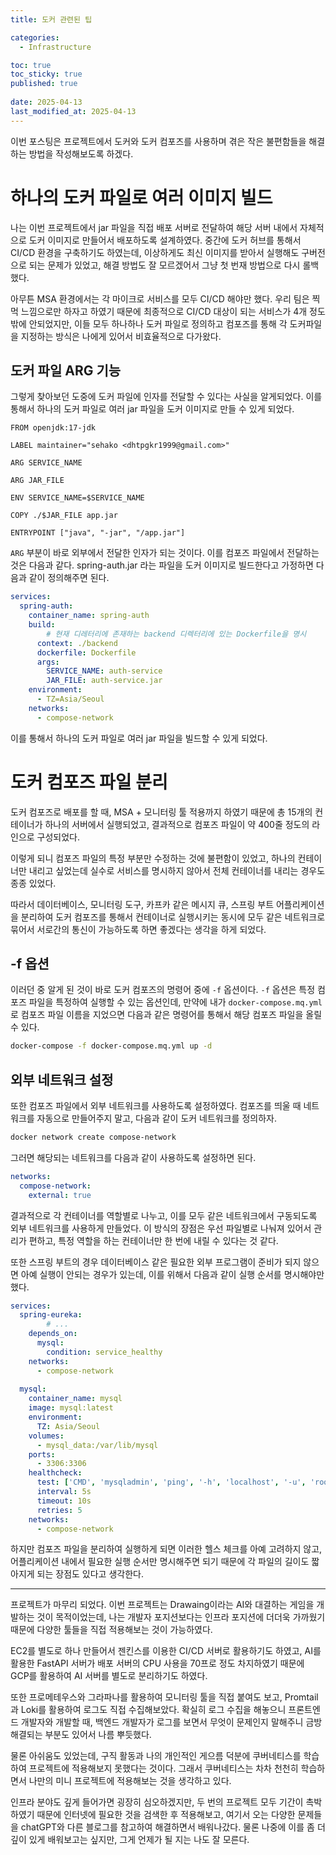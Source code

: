 ```yaml
---
title: 도커 관련된 팁

categories:
  - Infrastructure

toc: true
toc_sticky: true
published: true
 
date: 2025-04-13
last_modified_at: 2025-04-13
---
```


이번 포스팅은 프로젝트에서 도커와 도커 컴포즈를 사용하며 겪은 작은 불편함들을 해결하는 방법을 작성해보도록 하겠다.

# 하나의 도커 파일로 여러 이미지 빌드

나는 이번 프로젝트에서 jar 파일을 직접 배포 서버로 전달하여 해당 서버 내에서 자체적으로 도커 이미지로 만들어서 배포하도록 설계하였다. 중간에 도커 허브를 통해서 CI/CD 환경을 구축하기도 하였는데, 이상하게도 최신 이미지를 받아서 실행해도 구버전으로 되는 문제가 있었고, 해결 방법도 잘 모르겠어서 그냥 첫 번재 방법으로 다시 롤백했다.

아무튼  MSA 환경에서는 각 마이크로 서비스를 모두 CI/CD 해야만 했다. 우리 팀은 찍먹 느낌으로만 하자고 하였기 때문에 최종적으로 CI/CD 대상이 되는 서비스가 4개 정도밖에 안되었지만, 이들 모두 하나하나 도커 파일로 정의하고 컴포즈를 통해 각 도커파일을 지정하는 방식은 나에게 있어서 비효율적으로 다가왔다.

## 도커 파일 ARG 기능

그렇게 찾아보던 도중에 도커 파일에 인자를 전달할 수 있다는 사실을 알게되었다. 이를 통해서 하나의 도커 파일로 여러 jar 파일을 도커 이미지로 만들 수 있게 되었다.

```docker
FROM openjdk:17-jdk

LABEL maintainer="sehako <dhtpgkr1999@gmail.com>"

ARG SERVICE_NAME

ARG JAR_FILE

ENV SERVICE_NAME=$SERVICE_NAME

COPY ./$JAR_FILE app.jar

ENTRYPOINT ["java", "-jar", "/app.jar"]
```

`ARG` 부분이 바로 외부에서 전달한 인자가 되는 것이다. 이를 컴포즈 파일에서 전달하는 것은 다음과 같다. spring-auth.jar 라는 파일을 도커 이미지로 빌드한다고 가정하면 다음과 같이 정의해주면 된다.

```yaml
services:
  spring-auth:
    container_name: spring-auth
    build:
	    # 현재 디레터리에 존재하는 backend 디렉터리에 있는 Dockerfile을 명시
      context: ./backend
      dockerfile: Dockerfile
      args:
        SERVICE_NAME: auth-service
        JAR_FILE: auth-service.jar
    environment:
      - TZ=Asia/Seoul
    networks:
      - compose-network
```

이를 통해서 하나의 도커 파일로 여러 jar 파일을 빌드할 수 있게 되었다.

# 도커 컴포즈 파일 분리

도커 컴포즈로 배포를 할 때, MSA + 모니터링 툴 적용까지 하였기 때문에 총 15개의 컨테이너가 하나의 서버에서 실행되었고, 결과적으로 컴포즈 파일이 약 400줄 정도의 라인으로 구성되었다.

이렇게 되니 컴포즈 파일의 특정 부분만 수정하는 것에 불편함이 있었고, 하나의 컨테이너만 내리고 싶었는데 실수로 서비스를 명시하지 않아서 전체 컨테이너를 내리는 경우도 종종 있었다. 

따라서 데이터베이스, 모니터링 도구, 카프카 같은 메시지 큐, 스프링 부트 어플리케이션을 분리하여 도커 컴포즈를 통해서 컨테이너로 실행시키는 동시에 모두 같은 네트워크로 묶어서 서로간의 통신이 가능하도록 하면 좋겠다는 생각을 하게 되었다.

## -f 옵션

이러던 중 알게 된 것이 바로 도커 컴포즈의 명령어 중에 `-f` 옵션이다. `-f` 옵션은 특정 컴포즈 파일을 특정하여 실행할 수 있는 옵션인데, 만약에 내가 `docker-compose.mq.yml`로 컴포즈 파일 이름을 지었으면 다음과 같은 명령어를 통해서 해당 컴포즈 파일을 올릴 수 있다.

```bash
docker-compose -f docker-compose.mq.yml up -d
```

## 외부 네트워크 설정

또한 컴포즈 파일에서 외부 네트워크를 사용하도록 설정하였다. 컴포즈를 띄울 때 네트워크를 자동으로 만들어주지 말고, 다음과 같이 도커 네트워크를 정의하자.

```bash
docker network create compose-network
```

그러면 해당되는 네트워크를 다음과 같이 사용하도록 설정하면 된다.

```yaml
networks:
  compose-network:
    external: true
```

결과적으로 각 컨테이너를 역할별로 나누고, 이를 모두 같은 네트워크에서 구동되도록 외부 네트워크를 사용하게 만들었다. 이 방식의 장점은 우선 파일별로 나눠져 있어서 관리가 편하고, 특정 역할을 하는 컨테이너만 한 번에 내릴 수 있다는 것 같다. 

또한 스프링 부트의 경우 데이터베이스 같은 필요한 외부 프로그램이 준비가 되지 않으면 아예 실행이 안되는 경우가 있는데, 이를 위해서 다음과 같이 실행 순서를 명시해야만 했다.

```yaml
services:
  spring-eureka:
		# ...
    depends_on:
      mysql:
        condition: service_healthy
    networks:
      - compose-network  
  
  mysql:
    container_name: mysql
    image: mysql:latest
    environment:
      TZ: Asia/Seoul
    volumes:
      - mysql_data:/var/lib/mysql
    ports:
      - 3306:3306
    healthcheck:
      test: ['CMD', 'mysqladmin', 'ping', '-h', 'localhost', '-u', 'root', '-proot']
      interval: 5s
      timeout: 10s
      retries: 5
    networks:
      - compose-network
```

하지만 컴포즈 파일을 분리하여 실행하게 되면 이러한 헬스 체크를 아예 고려하지 않고, 어플리케이션 내에서 필요한 실행 순서만 명시해주면 되기 때문에 각 파일의 길이도 짧아지게 되는 장점도 있다고 생각한다.

---

프로젝트가 마무리 되었다. 이번 프로젝트는 Drawaing이라는 AI와 대결하는 게임을 개발하는 것이 목적이었는데, 나는 개발자 포지션보다는 인프라 포지션에 더더욱 가까웠기 때문에 다양한 툴들을 직접 적용해보는 것이 가능하였다. 

EC2를 별도로 하나 만들어서 젠킨스를 이용한 CI/CD 서버로 활용하기도 하였고, AI를 활용한 FastAPI 서버가 배포 서버의 CPU 사용을 70프로 정도 차지하였기 때문에 GCP를 활용하여 AI 서버를 별도로 분리하기도 하였다. 

또한 프로메테우스와 그라파나를 활용하여 모니터링 툴을 직접 붙여도 보고, Promtail과 Loki를 활용하여 로그도 직접 수집해보았다. 확실히 로그 수집을 해놓으니 프론트엔드 개발자와 개발할 때, 백엔드 개발자가 로그를 보면서 무엇이 문제인지 말해주니 금방 해결되는 부분도 있어서 나름 뿌듯했다.

물론 아쉬움도 있었는데, 구직 활동과 나의 개인적인 게으름 덕분에 쿠버네티스를 학습하여 프로젝트에 적용해보지 못했다는 것이다. 그래서 쿠버네티스는 차차 천천히 학습하면서 나만의 미니 프로젝트에 적용해보는 것을 생각하고 있다.

인프라 분야도 깊게 들어가면 굉장히 심오하겠지만, 두 번의 프로젝트 모두 기간이 촉박하였기 때문에 인터넷에 필요한 것을 검색한 후 적용해보고, 여기서 오는 다양한 문제들을 chatGPT와 다른 블로그를 참고하여 해결하면서 배워나갔다. 물론 나중에 이를 좀 더 깊이 있게 배워보고는 싶지만, 그게 언제가 될 지는 나도 잘 모른다.